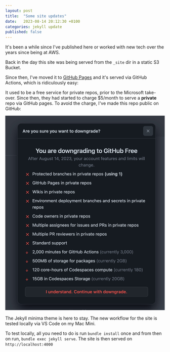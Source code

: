 ```yaml
---
layout: post
title:  "Some site updates"
date:   2023-08-14 20:12:30 +0100
categories: jekyll update
published: false
---
```


It's been a while since I've published here or worked with new tech over the years since being at AWS. 

Back in the day this site was being served from the `_site` dir in a static S3 Bucket. 

Since then, I've moved it to [GitHub Pages](https://docs.github.com/en/pages/setting-up-a-github-pages-site-with-jekyll) and it's served via GitHub Actions, which is ridiculously easy:

It used to be a free service for private repos, prior to the Microsoft take-over. Since then, they had started to charge $5/month to serve a **private** repo via GitHub pages. To avoid the charge, I've made this repo public on GitHub:

![GitHub Free Image](/images/github/free.jpg)


The Jekyll minima theme is here to stay. The new workflow for the site is tested locally via VS Code on my Mac Mini. 

To test locally, all you need to do is run `bundle install` once and from then on run, `bundle exec jekyll serve`. The site is then served on `http://localhost:4000`

